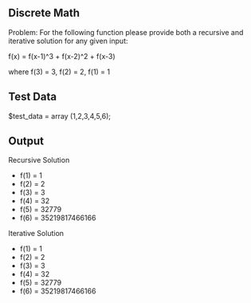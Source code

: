 Discrete Math
-----------------
Problem: For the following function please provide both a recursive and iterative solution for any given input:

f(x) = f(x-1)^3 + f(x-2)^2 + f(x-3)

where f(3) = 3, f(2) = 2, f(1) = 1

Test Data
-----------------
$test_data = array (1,2,3,4,5,6);

Output
-----------------

Recursive Solution<br>
<ul>
<li>f(1) = 1</li>
<li>f(2) = 2</li>
<li>f(3) = 3</li>
<li>f(4) = 32</li>
<li>f(5) = 32779</li>
<li>f(6) = 35219817466166</li>
</ul>
Iterative Solution
<ul>
<li>f(1) = 1</li>
<li>f(2) = 2</li>
<li>f(3) = 3</li>
<li>f(4) = 32</li>
<li>f(5) = 32779</li>
<li>f(6) = 35219817466166</li>
</ul>

